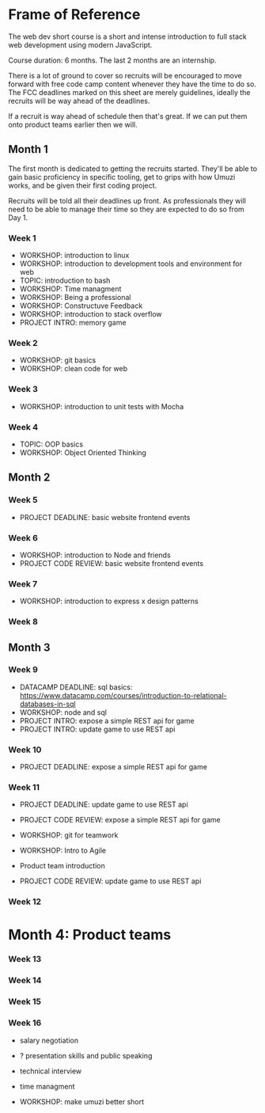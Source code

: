 # Frame of Reference

The web dev short course is a short and intense introduction to full stack web development using modern JavaScript.

Course duration: 6 months. The last 2 months are an internship.

There is a lot of ground to cover so recruits will be encouraged to move forward with free code camp content whenever they have the time to do so. The FCC deadlines marked on this sheet are merely guidelines, ideally the recruits will be way ahead of the deadlines.

If a recruit is way ahead of schedule then that's great. If we can put them onto product teams earlier then we will.

## Month 1

The first month is dedicated to getting the recruits started. They'll be able to gain basic proficiency in specific tooling, get to grips with how Umuzi works, and be given their first coding project.

Recruits will be told all their deadlines up front. As professionals they will need to be able to manage their time so they are expected to do so from Day 1.

### Week 1

- WORKSHOP: introduction to linux
- WORKSHOP: introduction to development tools and environment for web
- TOPIC: introduction to bash
- WORKSHOP: Time managment
- WORKSHOP: Being a professional
- WORKSHOP: Constructuve Feedback
- WORKSHOP: introduction to stack overflow
- PROJECT INTRO: memory game

### Week 2

- WORKSHOP: git basics
- WORKSHOP: clean code for web

### Week 3

- WORKSHOP: introduction to unit tests with Mocha

### Week 4

- TOPIC: OOP basics
- WORKSHOP: Object Oriented Thinking

## Month 2


### Week 5

- PROJECT DEADLINE: basic website frontend events

### Week 6

- WORKSHOP: introduction to Node and friends
- PROJECT CODE REVIEW: basic website frontend events

### Week 7

- WORKSHOP: introduction to express
  x design patterns

### Week 8


## Month 3

### Week 9

- DATACAMP DEADLINE: sql basics: https://www.datacamp.com/courses/introduction-to-relational-databases-in-sql
- WORKSHOP: node and sql
- PROJECT INTRO: expose a simple REST api for game
- PROJECT INTRO: update game to use REST api

### Week 10

- PROJECT DEADLINE: expose a simple REST api for game

### Week 11

- PROJECT DEADLINE: update game to use REST api
- PROJECT CODE REVIEW: expose a simple REST api for game
- WORKSHOP: git for teamwork
- WORKSHOP: Intro to Agile
- Product team introduction

- PROJECT CODE REVIEW: update game to use REST api

### Week 12

# Month 4: Product teams

### Week 13

### Week 14

### Week 15

### Week 16

- salary negotiation
- ? presentation skills and public speaking
- technical interview
- time managment





- WORKSHOP: make umuzi better short
